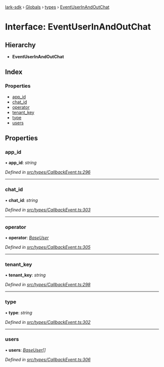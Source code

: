 [lark-sdk](../README.md) › [Globals](../globals.md) › [types](../modules/types.md) › [EventUserInAndOutChat](types.eventuserinandoutchat.md)

# Interface: EventUserInAndOutChat

## Hierarchy

* **EventUserInAndOutChat**

## Index

### Properties

* [app_id](types.eventuserinandoutchat.md#app_id)
* [chat_id](types.eventuserinandoutchat.md#chat_id)
* [operator](types.eventuserinandoutchat.md#operator)
* [tenant_key](types.eventuserinandoutchat.md#tenant_key)
* [type](types.eventuserinandoutchat.md#type)
* [users](types.eventuserinandoutchat.md#users)

## Properties

###  app_id

• **app_id**: *string*

*Defined in [src/types/CallbackEvent.ts:296](https://github.com/TbhT/lark-sdk/blob/5ecb791/src/types/CallbackEvent.ts#L296)*

___

###  chat_id

• **chat_id**: *string*

*Defined in [src/types/CallbackEvent.ts:303](https://github.com/TbhT/lark-sdk/blob/5ecb791/src/types/CallbackEvent.ts#L303)*

___

###  operator

• **operator**: *[BaseUser](types.baseuser.md)*

*Defined in [src/types/CallbackEvent.ts:305](https://github.com/TbhT/lark-sdk/blob/5ecb791/src/types/CallbackEvent.ts#L305)*

___

###  tenant_key

• **tenant_key**: *string*

*Defined in [src/types/CallbackEvent.ts:298](https://github.com/TbhT/lark-sdk/blob/5ecb791/src/types/CallbackEvent.ts#L298)*

___

###  type

• **type**: *string*

*Defined in [src/types/CallbackEvent.ts:302](https://github.com/TbhT/lark-sdk/blob/5ecb791/src/types/CallbackEvent.ts#L302)*

___

###  users

• **users**: *[BaseUser](types.baseuser.md)[]*

*Defined in [src/types/CallbackEvent.ts:306](https://github.com/TbhT/lark-sdk/blob/5ecb791/src/types/CallbackEvent.ts#L306)*
